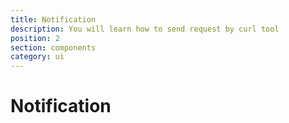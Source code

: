 ```yaml
---
title: Notification
description: You will learn how to send request by curl tool
position: 2
section: components
category: ui
---
```


# Notification

<preview name="notification"></preview>
